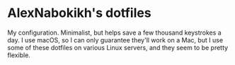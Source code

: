 # AlexNabokikh's dotfiles

My configuration. Minimalist, but helps save a few thousand keystrokes a day. I use macOS, so I can only guarantee they'll work on a Mac, but I use some of these dotfiles on various Linux servers, and they seem to be pretty flexible.
